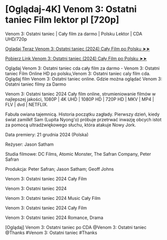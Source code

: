 #  [Oglądaj-4K] Venom 3: Ostatni taniec Film lektor pl [720p]

Venom 3: Ostatni taniec | Cały film za darmo | Polsku Lektor | CDA UHD/720p

<a href="https://love-4k.com/pl/movie/912649/venom-the-last-dance-gitcodepl"> Oglądaj Teraz Venom 3: Ostatni taniec (2024) Cały Film po Polsku ➤➤  </a>

<a href="https://love-4k.com/pl/movie/912649/venom-the-last-dance-gitcodepl"> Pobierz Link Venom 3: Ostatni taniec (2024) Cały Film po Polsku ➤➤ </a>

Oglądaj Venom 3: Ostatni taniec cda cały film za darmo - Venom 3: Ostatni taniec Film Online HD po polsku,Venom 3: Ostatni taniec caly film cda. Oglądaj film Venom 3: Ostatni taniec online. Gdzie można oglądać Venom 3: Ostatni taniec filmy za Darmo

Venom 3: Ostatni taniec 2024 Cały film online, strumieniowanie filmów w najlepszej jakości, 1080P | 4K UHD | 1080P HD | 720P HD | MKV | MP4 | FLV | dvd | NETFLIX.

Fabuła owiana tajemnicą. Historia początku zagłady. Pierwszy dzień, kiedy świat zamilkł! Sam (Lupita Nyong'o) próbuje przetrwać inwazję obcych istot za pomocą ultradźwiękowego słuchu, która atakuje Nowy Jork.

Data premiery: 21 grudnia 2024 (Polska)

Reżyser: Jason Satham

Studia filmowe: DC Films, Atomic Monster, The Safran Company, Peter Safran

Produkcja: Peter Safran; Jason Satham; Geoff Johns

Venom 3: Ostatni taniec 2024 Cały Film

Venom 3: Ostatni taniec 2024

Venom 3: Ostatni taniec 2024 Music Cały Film

Venom 3: Ostatni taniec 2024 Cały Film

Venom 3: Ostatni taniec 2024 Romance, Drama

[Oglądaj] Venom 3: Ostatni taniec po CDA @Venom 3: Ostatni taniec @Thanks #Venom 3: Ostatni taniec #Thanks
